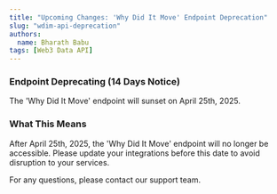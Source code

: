 ```yaml
---
title: "Upcoming Changes: 'Why Did It Move' Endpoint Deprecation"
slug: "wdim-api-deprecation"
authors:
  name: Bharath Babu
tags: [Web3 Data API]
---
```


### Endpoint Deprecating (14 Days Notice)

The 'Why Did It Move' endpoint will sunset on April 25th, 2025.

<!-- truncate -->

### What This Means

After April 25th, 2025, the 'Why Did It Move' endpoint will no longer be accessible. Please update your integrations before this date to avoid disruption to your services.

For any questions, please contact our support team.
